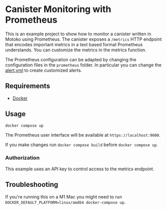 # Canister Monitoring with Prometheus

This is an example project to show how to monitor a canister written in Motoko using Prometheus.
The canister exposes a `/metrics` HTTP endpoint that encodes important metrics in a text based format Prometheus understands.
You can customize the metrics in the metrics function.

The Prometheus configuration can be adapted by changing the configuration files in the `prometheus` folder.
In particular you can change the [alert.yml](./prometheus/alert.yml) to create customized alerts.

## Requirements

- [Docker](https://docs.docker.com/get-docker/) 

## Usage

```bash
docker compose up
```

The Prometheus user interface will be available at `https://localhost:9000`.

If you make changes run `docker compose build` before `docker compose up`.

### Authorization
This example uses an API key to control access to the metrics endpoint. 

## Troubleshooting

If you're running this on a M1 Mac you might need to run `DOCKER_DEFAULT_PLATFORM=linux/amd64 docker-compose up`.
